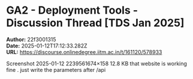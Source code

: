 # GA2 - Deployment Tools - Discussion Thread [TDS Jan 2025]

**Author:** 22f3001315  
**Date:** 2025-01-12T17:12:33.282Z  
**URL:** https://discourse.onlinedegree.iitm.ac.in/t/161120/578933

Screenshot 2025-01-12 2239561674×158 12.8 KB
that website is working fine . just  write the parameters after /api
